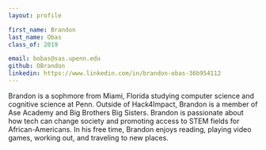 ```yaml
---
layout: profile

first_name: Brandon 
last_name: Obas
class_of: 2019

email: bobas@sas.upenn.edu
github: OBrandon
linkedin: https://www.linkedin.com/in/brandon-obas-36b954112
---
```


Brandon is a sophmore from Miami, Florida studying computer science and cognitive science at Penn. Outside of Hack4Impact, Brandon is a member of Ase Academy and Big Brothers Big Sisters. Brandon is passionate about how tech can change society and promoting access to STEM fields for  African-Americans. In his free time, Brandon enjoys reading, playing video games, working out, and traveling to new places.
